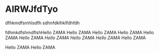 # AIRWJfdTyo

dfhkmdfsmhlsdfh
sdhnfdklhklfdhfdh

fdhmkdfshmdflshHello ZAMA
Hello ZAMA
Hello ZAMA
Hello ZAMA
Hello ZAMA
Hello ZAMA
*Hello ZAMA*
*Hello ZAMA*
*Hello ZAMA*
Hello ZAMA



Hello ZAMA
Hello ZAMA
